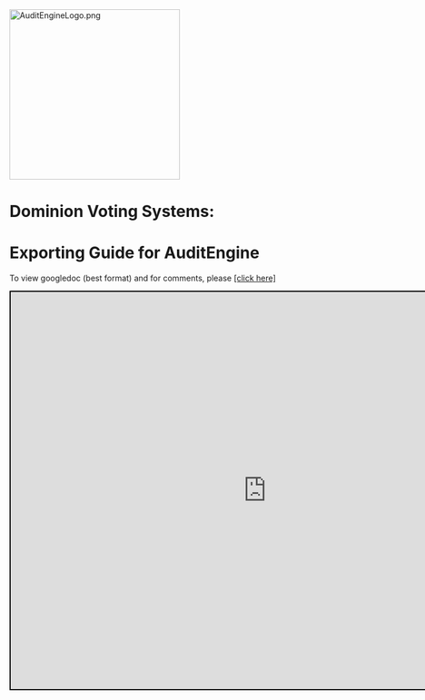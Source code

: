 <link rel="icon" type="image/x-icon" href="https://mapper.auditengine.org/assets/images/A.png">
<img src="https://copswiki.org/w/pub/Common/AuditEngine/AuditEngineLogo.png" alt="AuditEngineLogo.png" width='300' />



# Dominion Voting Systems: 

# 	Exporting Guide for AuditEngine

To view googledoc (best format) and for comments, please <a href="https://docs.google.com/document/d/1qeuAtmNBhLL2KLUUtJPgtq5rzyjq1QTzBuaO4HlJwDY/edit?usp=sharing" target="_blank">[click here]</a><br>

<iframe src="https://docs.google.com/document/d/e/2PACX-1vSkX8tdGY-h-ShL601a7l7Q6s4p2OKlqyjXBatKI7nOMW1Ku3Pbj53SG0B76mKdvscHHuuBIw3HPSkx/pub?embedded=true" width=900 height=700  style="border: 2px solid black;"></iframe>

### 